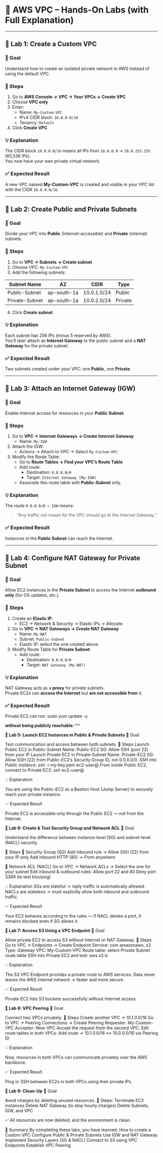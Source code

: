 # 🧪 AWS VPC – Hands-On Labs (with Full Explanation)

---

## 🧩 Lab 1: Create a Custom VPC

### 🎯 Goal
Understand how to create an isolated private network in AWS instead of using the default VPC.

### 🧭 Steps
1. Go to **AWS Console → VPC → Your VPCs → Create VPC**
2. Choose **VPC only**
3. Enter:
   - Name: `My-Custom-VPC`
   - IPv4 CIDR block: `10.0.0.0/16`
   - Tenancy: `Default`
4. Click **Create VPC**

### 💡 Explanation
The CIDR block `10.0.0.0/16` means all IPs from `10.0.0.0` → `10.0.255.255` (65,536 IPs).  
You now have your own private virtual network.

### ✅ Expected Result
A new VPC named **My-Custom-VPC** is created and visible in your VPC list with the CIDR `10.0.0.0/16`.

---

## 🧩 Lab 2: Create Public and Private Subnets

### 🎯 Goal
Divide your VPC into **Public** (Internet-accessible) and **Private** (internal) subnets.

### 🧭 Steps
1. Go to **VPC → Subnets → Create subnet**
2. Choose VPC: `My-Custom-VPC`
3. Add the following subnets:

| Subnet Name | AZ | CIDR | Type |
|--------------|----|------|------|
| Public-Subnet | ap-south-1a | 10.0.1.0/24 | Public |
| Private-Subnet | ap-south-1a | 10.0.2.0/24 | Private |

4. Click **Create subnet**

### 💡 Explanation
Each subnet has 256 IPs (minus 5 reserved by AWS).  
You’ll later attach an **Internet Gateway** to the public subnet and a **NAT Gateway** for the private subnet.

### ✅ Expected Result
Two subnets created under your VPC: one **Public**, one **Private**.

---

## 🧩 Lab 3: Attach an Internet Gateway (IGW)

### 🎯 Goal
Enable Internet access for resources in your **Public Subnet**.

### 🧭 Steps
1. Go to **VPC → Internet Gateways → Create Internet Gateway**
   - Name: `My-IGW`
2. Attach the IGW:
   - Actions → Attach to VPC → Select `My-Custom-VPC`
3. Modify the Route Table:
   - Go to **Route Tables → Find your VPC’s Route Table**
   - Add route:  
     - Destination: `0.0.0.0/0`  
     - Target: `Internet Gateway (My-IGW)`
   - Associate this route table with **Public-Subnet** only.

### 💡 Explanation
The route `0.0.0.0/0 → IGW` means:
> “Any traffic not meant for the VPC should go to the Internet Gateway.”

### ✅ Expected Result
Instances in the **Public Subnet** can reach the Internet.

---

## 🧩 Lab 4: Configure NAT Gateway for Private Subnet

### 🎯 Goal
Allow EC2 instances in the **Private Subnet** to access the Internet **outbound only** (for OS updates, etc.).

### 🧭 Steps
1. Create an **Elastic IP**:  
   - EC2 → Network & Security → Elastic IPs → Allocate
2. Go to **VPC → NAT Gateways → Create NAT Gateway**
   - Name: `My-NAT`
   - Subnet: `Public-Subnet`
   - Elastic IP: select the one created above
3. Modify Route Table for **Private Subnet**:
   - Add route:
     - Destination: `0.0.0.0/0`
     - Target: `NAT Gateway (My-NAT)`

### 💡 Explanation
NAT Gateway acts as a **proxy** for private subnets.  
Private EC2s can **access the Internet** but **are not accessible from** it.

### ✅ Expected Result
Private EC2 can run: sudo yum update -y

**without being publicly reachable.**^^^

**🧩 Lab 5: Launch EC2 Instances in Public & Private Subnets**
🎯 Goal

Test communication and access between both subnets.
🧭 Steps
    Launch Public EC2 in Public-Subnet
    Name: Public-EC2
    SG: Allow SSH (port 22) from your IP
    Launch Private EC2 in Private-Subnet
    Name: Private-EC2
    SG: Allow SSH (22) from Public-EC2’s Security Group ID, not 0.0.0.0/0.
    SSH into Public instance:
    ssh -i my-key.pem ec2-user@<public-ec2-ip>
    From inside Public EC2, connect to Private EC2:
    ssh ec2-user@<private-ec2-private-ip>

💡 Explanation

You are using the Public-EC2 as a Bastion Host (Jump Server) to securely reach your private instance.

✅ Expected Result

Private EC2 is accessible only through the Public EC2 — not from the Internet.

**🧩 Lab 6: Create & Test Security Group and Network ACL**
🎯 Goal

Understand the difference between instance-level (SG) and subnet-level (NACL) security.

🧭 Steps
🔸 Security Group (SG)
Add inbound rule → Allow SSH (22) from your IP only
Add inbound HTTP (80) → From anywhere

🔸 Network ACL (NACL)
    Go to VPC → Network ACLs → Select the one for your subnet
    Edit inbound & outbound rules:
    Allow port 22 and 80
    Deny port 3389 (to test blocking)

💡 Explanation
SGs are stateful → reply traffic is automatically allowed.
NACLs are stateless → must explicitly allow both inbound and outbound traffic.

✅ Expected Result

Your EC2 behaves according to the rules — if NACL denies a port, it remains blocked even if SG allows it.

**🧩 Lab 7: Access S3 Using a VPC Endpoint**
🎯 Goal

Allow private EC2 to access S3 without Internet or NAT Gateway.
🧭 Steps
    Go to VPC → Endpoints → Create Endpoint
    Service: com.amazonaws.<region>.s3
    Type: Gateway
    VPC: My-Custom-VPC
    Route table: select Private Subnet route table
    SSH into Private EC2 and test:
    aws s3 ls

💡 Explanation

The S3 VPC Endpoint provides a private route to AWS services.
Data never leaves the AWS internal network → faster and more secure.

✅ Expected Result

Private EC2 lists S3 buckets successfully without Internet access.

**🧩 Lab 8: VPC Peering**
🎯 Goal

Connect two VPCs privately.
🧭 Steps
    Create another VPC → 10.1.0.0/16
    Go to VPC → Peering Connections → Create Peering
    Requester: My-Custom-VPC
    Accepter: New-VPC
    Accept the request from the second VPC.
    Edit route tables in both VPCs:
    Add route → 10.1.0.0/16 ↔ 10.0.0.0/16 via Peering ID

💡 Explanation

Now, resources in both VPCs can communicate privately over the AWS backbone.

✅ Expected Result

Ping or SSH between EC2s in both VPCs using their private IPs.

**🧩 Lab 9: Clean-Up**
🎯 Goal

Avoid charges by deleting unused resources.
🧭 Steps:
    Terminate EC2 instances
    Delete NAT Gateway (to stop hourly charges)
    Delete Subnets, IGW, and VPC

✅ All resources are now deleted, and the environment is clean.

🏁 Summary
    By completing these labs, you have learned:
    How to create a Custom VPC
    Configure Public & Private Subnets
    Use IGW and NAT Gateway
    Implement Security Layers (SG & NACL)
    Connect to S3 using VPC Endpoints
    Establish VPC Peering




